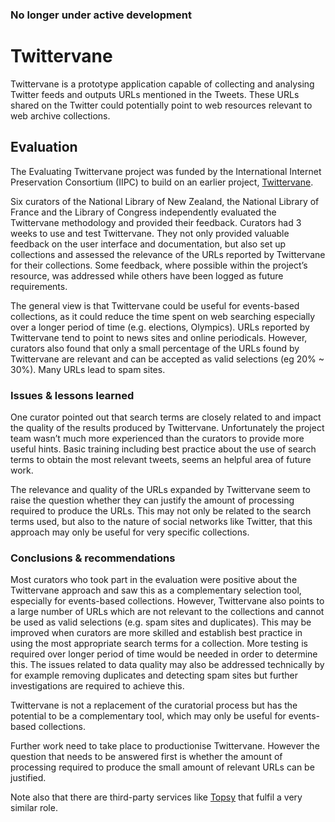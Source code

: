 ### No longer under active development ###

Twittervane
===========

Twittervane is a prototype application capable of collecting and analysing Twitter feeds and outputs URLs mentioned in the Tweets. These URLs shared on the Twitter could potentially point to web resources relevant to web archive collections.

Evaluation
----------
The Evaluating Twittervane project was funded by the International Internet Preservation Consortium (IIPC) to build on an earlier project, [Twittervane](http://netpreserve.org/projects/twittervane). 

Six curators of the National Library of New Zealand, the National Library of France and the Library of Congress independently evaluated the Twittervane methodology and provided their feedback. Curators had 3 weeks to use and test Twittervane. They not only provided valuable feedback on the user interface and documentation, but also set up collections and assessed the relevance of the URLs reported by Twittervane for their collections. Some feedback, where possible within the project’s resource, was addressed while others have been logged as future requirements.

The general view is that Twittervane could be useful for events-based collections, as it could reduce the time spent on web searching especially over a longer period of time (e.g. elections, Olympics). URLs reported by Twittervane tend to point to news sites and online periodicals. However, curators also found that only a small percentage of the URLs found by Twittervane are relevant and can be accepted as valid selections (eg 20% ~ 30%). Many URLs lead to spam sites.

### Issues & lessons learned ###

One curator pointed out that search terms are closely related to and impact the quality of the results produced by Twittervane. Unfortunately the project team wasn’t much more experienced than the curators to provide more useful hints. Basic training including best practice about the use of search terms to obtain the most relevant tweets, seems an helpful area of future work.

The relevance and quality of the URLs expanded by Twittervane seem to raise the question whether they can justify the amount of processing required to produce the URLs. This may not only be related to the search terms used, but also to the nature of social networks like Twitter, that this approach may only be useful for very specific collections.


### Conclusions & recommendations ###

Most curators who took part in the evaluation were positive about the Twittervane approach and saw this as a complementary selection tool, especially for events-based collections. However, Twittervane also points to a large number of URLs which are not relevant to the collections and cannot be used as valid selections (e.g. spam sites and duplicates). This may be improved when curators are more skilled and establish best practice in using the most appropriate search terms for a collection. More testing is required over longer period of time would be needed in order to determine this. The issues related to data quality may also be addressed technically by for example removing duplicates and detecting spam sites but further investigations are required to achieve this.

Twittervane is not a replacement of the curatorial process but has the potential to be a complementary tool, which may only be useful for events-based collections. 

Further work need to take place to productionise Twittervane. However the question that needs to be answered first is whether the amount of processing required to produce the small amount of relevant URLs can be justified. 

Note also that there are third-party services like [Topsy](http://topsy.com/) that fulfil a very similar role.
